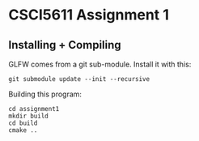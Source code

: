 # CSCI5611 Assignment 1

## Installing + Compiling
GLFW comes from a git sub-module. Install it with this:

`git submodule update --init --recursive`

Building this program:
```
cd assignment1
mkdir build
cd build
cmake ..
```